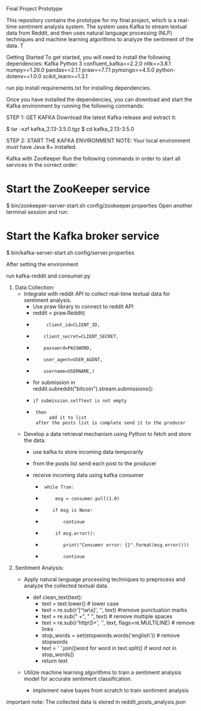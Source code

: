 Final Project Prototype

This repository contains the prototype for my final project, which is a real-time sentiment analysis system. The system uses Kafka to stream textual data from Reddit, and then uses natural language processing (NLP) techniques and machine learning algorithms to analyze the sentiment of the data. T

Getting Started
To get started, you will need to install the following dependencies:
Kafka
Python 3
confluent_kafka==2.2.0
nltk==3.8.1
numpy==1.26.0
pandas==2.1.1
praw==7.7.1
pymongo==4.5.0
python-dotenv==1.0.0
scikit_learn==1.3.1

run pip install requirements.txt for installing dependencies.


Once you have installed the dependencies, you can download and start the Kafka environment by running the following commands:


STEP 1: GET KAFKA
Download the latest Kafka release and extract it:

$ tar -xzf kafka_2.13-3.5.0.tgz
$ cd kafka_2.13-3.5.0

STEP 2: START THE KAFKA ENVIRONMENT
NOTE: Your local environment must have Java 8+ installed.


Kafka with ZooKeeper
Run the following commands in order to start all services in the correct order:

# Start the ZooKeeper service
$ bin/zookeeper-server-start.sh config/zookeeper.properties
Open another terminal session and run:

# Start the Kafka broker service
$ bin/kafka-server-start.sh config/server.properties


After setting the environment 

run kafka-reddit and consumer.py



1. Data Collection:
   - Integrate with reddit API to collect real-time textual data for sentiment analysis.
        - Use praw library to connect to reddit API
        - reddit = praw.Reddit(
        -          client_id=CLIENT_ID,
        -         client_secret=CLIENT_SECRET,
        -         password=PASSWORD, 
        -         user_agent=USER_AGENT,
        -         username=USERNAME,)
        - for submission in reddit.subreddit("bitcoin").stream.submissions():
        -     if submission.selftext is not empty
        -      then 
                    add it to list
               after the posts list is complete send it to the producer
               



   - Develop a data retrieval mechanism using Python to fetch and store the data.
        - use kafka to store incoming data temporarily 
        -    from the posts list send each post to the producer


        - receive incoming data using kafka consumer
           -      while True:
           -          msg = consumer.poll(1.0)
            -         if msg is None:
            -             continue
           -          if msg.error():
            -             print("Consumer error: {}".format(msg.error()))
            -             continue        
 
2. Sentiment Analysis:
   - Apply natural language processing techniques to preprocess and analyze the collected textual data.

        - def clean_text(text):
           -  text = text.lower() # lower case
          -   text = re.sub(r'[^\w\s]', '', text) #remove punctuation marks
          -   text = re.sub(" +", " ", text) # remove multiple spaces
          -   text = re.sub(r'http\S+', '', text, flags=re.MULTILINE) # remove links
          -   stop_words = set(stopwords.words('english')) # remove stopwords
          -   text = ' '.join([word for word in text.split() if word not in stop_words])
          -   return text



   - Utilize machine learning algorithms to train a sentiment analysis model for accurate sentiment classification.
        - implement naive bayes from scratch to train sentiment analysis 


important note:
The collected data is stored in reddit_posts_analysis.json